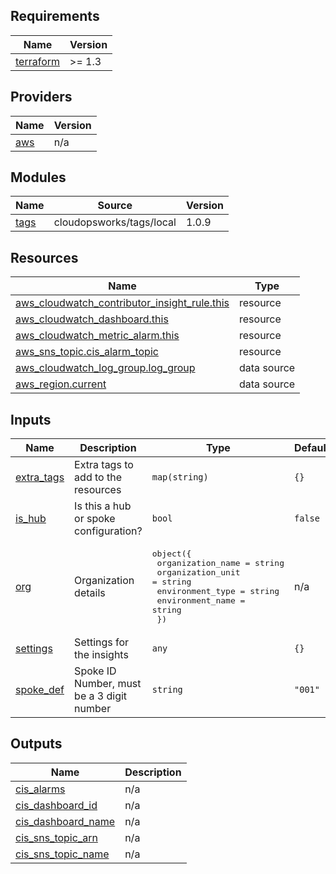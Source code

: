 ## Requirements

| Name | Version |
|------|---------|
| <a name="requirement_terraform"></a> [terraform](#requirement\_terraform) | >= 1.3 |

## Providers

| Name | Version |
|------|---------|
| <a name="provider_aws"></a> [aws](#provider\_aws) | n/a |

## Modules

| Name | Source | Version |
|------|--------|---------|
| <a name="module_tags"></a> [tags](#module\_tags) | cloudopsworks/tags/local | 1.0.9 |

## Resources

| Name | Type |
|------|------|
| [aws_cloudwatch_contributor_insight_rule.this](https://registry.terraform.io/providers/hashicorp/aws/latest/docs/resources/cloudwatch_contributor_insight_rule) | resource |
| [aws_cloudwatch_dashboard.this](https://registry.terraform.io/providers/hashicorp/aws/latest/docs/resources/cloudwatch_dashboard) | resource |
| [aws_cloudwatch_metric_alarm.this](https://registry.terraform.io/providers/hashicorp/aws/latest/docs/resources/cloudwatch_metric_alarm) | resource |
| [aws_sns_topic.cis_alarm_topic](https://registry.terraform.io/providers/hashicorp/aws/latest/docs/resources/sns_topic) | resource |
| [aws_cloudwatch_log_group.log_group](https://registry.terraform.io/providers/hashicorp/aws/latest/docs/data-sources/cloudwatch_log_group) | data source |
| [aws_region.current](https://registry.terraform.io/providers/hashicorp/aws/latest/docs/data-sources/region) | data source |

## Inputs

| Name | Description | Type | Default | Required |
|------|-------------|------|---------|:--------:|
| <a name="input_extra_tags"></a> [extra\_tags](#input\_extra\_tags) | Extra tags to add to the resources | `map(string)` | `{}` | no |
| <a name="input_is_hub"></a> [is\_hub](#input\_is\_hub) | Is this a hub or spoke configuration? | `bool` | `false` | no |
| <a name="input_org"></a> [org](#input\_org) | Organization details | <pre>object({<br/>    organization_name = string<br/>    organization_unit = string<br/>    environment_type  = string<br/>    environment_name  = string<br/>  })</pre> | n/a | yes |
| <a name="input_settings"></a> [settings](#input\_settings) | Settings for the insights | `any` | `{}` | no |
| <a name="input_spoke_def"></a> [spoke\_def](#input\_spoke\_def) | Spoke ID Number, must be a 3 digit number | `string` | `"001"` | no |

## Outputs

| Name | Description |
|------|-------------|
| <a name="output_cis_alarms"></a> [cis\_alarms](#output\_cis\_alarms) | n/a |
| <a name="output_cis_dashboard_id"></a> [cis\_dashboard\_id](#output\_cis\_dashboard\_id) | n/a |
| <a name="output_cis_dashboard_name"></a> [cis\_dashboard\_name](#output\_cis\_dashboard\_name) | n/a |
| <a name="output_cis_sns_topic_arn"></a> [cis\_sns\_topic\_arn](#output\_cis\_sns\_topic\_arn) | n/a |
| <a name="output_cis_sns_topic_name"></a> [cis\_sns\_topic\_name](#output\_cis\_sns\_topic\_name) | n/a |
